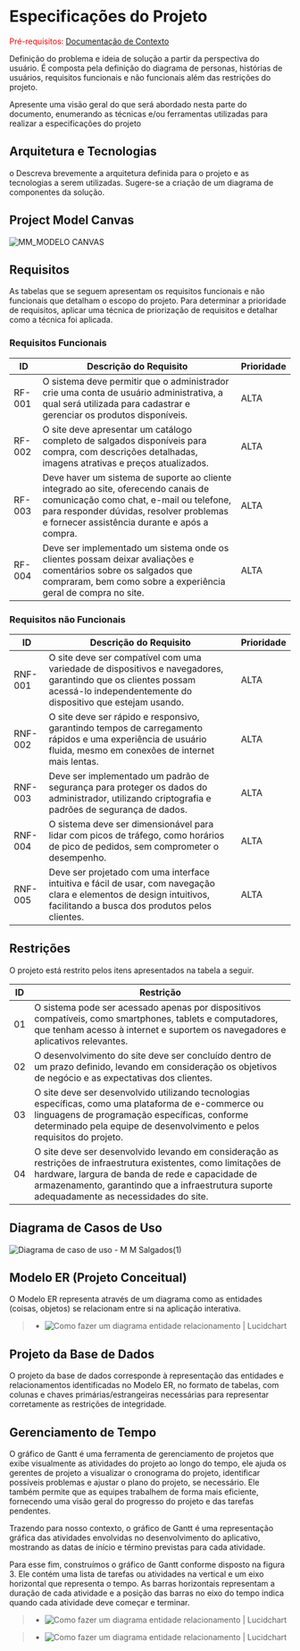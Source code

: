 # Especificações do Projeto

<span style="color:red">Pré-requisitos: <a href="1-Documentação de Contexto.md"> Documentação de Contexto</a></span>

Definição do problema e ideia de solução a partir da perspectiva do usuário. É composta pela definição do  diagrama de personas, histórias de usuários, requisitos funcionais e não funcionais além das restrições do projeto.

Apresente uma visão geral do que será abordado nesta parte do documento, enumerando as técnicas e/ou ferramentas utilizadas para realizar a especificações do projeto

## Arquitetura e Tecnologias

o	Descreva brevemente a arquitetura definida para o projeto e as tecnologias a serem utilizadas. Sugere-se a criação de um diagrama de componentes da solução.

## Project Model Canvas

![MM_MODELO CANVAS](https://github.com/ICEI-PUC-Minas-PMV-ADS/pmv-ads-2024-1-e5-proj-empext-t5-MM-Salgados/assets/101661631/eed3e86c-193b-45a5-91b8-71c7892f15cb)


## Requisitos

As tabelas que se seguem apresentam os requisitos funcionais e não funcionais que detalham o escopo do projeto. Para determinar a prioridade de requisitos, aplicar uma técnica de priorização de requisitos e detalhar como a técnica foi aplicada.

### Requisitos Funcionais

|ID    | Descrição do Requisito  | Prioridade |
|------|-----------------------------------------|----|
|RF-001| O sistema deve permitir que o administrador crie uma conta de usuário administrativa, a qual será utilizada para cadastrar e gerenciar os produtos disponíveis.  | ALTA | 
|RF-002| O site deve apresentar um catálogo completo de salgados disponíveis para compra, com descrições detalhadas, imagens atrativas e preços atualizados.   | ALTA |
|RF-003| Deve haver um sistema de suporte ao cliente integrado ao site, oferecendo canais de comunicação como chat, e-mail ou telefone, para responder dúvidas, resolver problemas e fornecer assistência durante e após a compra.    | ALTA |
|RF-004| Deve ser implementado um sistema onde os clientes possam deixar avaliações e comentários sobre os salgados que compraram, bem como sobre a experiência geral de compra no site. | ALTA |

### Requisitos não Funcionais

|ID     | Descrição do Requisito  |Prioridade |
|-------|-------------------------|----|
|RNF-001| O site deve ser compatível com uma variedade de dispositivos e navegadores, garantindo que os clientes possam acessá-lo independentemente do dispositivo que estejam usando.  | ALTA | 
|RNF-002| O site deve ser rápido e responsivo, garantindo tempos de carregamento rápidos e uma experiência de usuário fluida, mesmo em conexões de internet mais lentas. |  ALTA | 
|RNF-003| Deve ser implementado um padrão de segurança para proteger os dados do administrador, utilizando criptografia e padrões de segurança de dados.  |  ALTA | 
|RNF-004| O sistema deve ser dimensionável para lidar com picos de tráfego, como horários de pico de pedidos, sem comprometer o desempenho.  |  ALTA | 
|RNF-005| Deve ser projetado com uma interface intuitiva e fácil de usar, com navegação clara e elementos de design intuitivos, facilitando a busca dos produtos pelos clientes.  |  ALTA | 

## Restrições

O projeto está restrito pelos itens apresentados na tabela a seguir.

|ID| Restrição                                             |
|--|-------------------------------------------------------|
|01| O sistema pode ser acessado apenas por dispositivos compatíveis, como smartphones, tablets e computadores, que tenham acesso à internet e suportem os navegadores e aplicativos relevantes.  |
|02| O desenvolvimento do site deve ser concluído dentro de um prazo definido, levando em consideração os objetivos de negócio e as expectativas dos clientes.         |
|03| O site deve ser desenvolvido utilizando tecnologias específicas, como uma plataforma de e-commerce ou linguagens de programação específicas, conforme determinado pela equipe de desenvolvimento e pelos requisitos do projeto.         |
|04| O site deve ser desenvolvido levando em consideração as restrições de infraestrutura existentes, como limitações de hardware, largura de banda de rede e capacidade de armazenamento, garantindo que a infraestrutura suporte adequadamente as necessidades do site.  |

## Diagrama de Casos de Uso
![Diagrama de caso de uso - M M Salgados(1)](https://github.com/ICEI-PUC-Minas-PMV-ADS/pmv-ads-2024-1-e5-proj-empext-t5-MM-Salgados/assets/101661631/857fc84f-2c8a-4aa5-9157-939e64711855)

## Modelo ER (Projeto Conceitual)

O Modelo ER representa através de um diagrama como as entidades (coisas, objetos) se relacionam entre si na aplicação interativa.

> - ![Como fazer um diagrama entidade relacionamento | Lucidchart](https://github.com/ICEI-PUC-Minas-PMV-ADS/pmv-ads-2024-1-e5-proj-empext-t5-MM-Salgados/blob/main/documentos/img/WhatsApp%20Image%202024-03-01%20at%2016.12.07.jpeg)

## Projeto da Base de Dados

O projeto da base de dados corresponde à representação das entidades e relacionamentos identificadas no Modelo ER, no formato de tabelas, com colunas e chaves primárias/estrangeiras necessárias para representar corretamente as restrições de integridade.

## Gerenciamento de Tempo

O gráfico de Gantt é uma ferramenta de gerenciamento de projetos que exibe visualmente as atividades do projeto ao longo do tempo, ele ajuda os gerentes de projeto a visualizar o cronograma do projeto, identificar possíveis problemas e ajustar o plano do projeto, se necessário. Ele também permite que as equipes trabalhem de forma mais eficiente, fornecendo uma visão geral do progresso do projeto e das tarefas pendentes. 

Trazendo para nosso contexto, o gráfico de Gantt é uma representação gráfica das atividades envolvidas no desenvolvimento do aplicativo, mostrando as datas de início e término previstas para cada atividade. 

Para esse fim, construímos o gráfico de Gantt conforme disposto na figura 3. Ele contém uma lista de tarefas ou atividades na vertical e um eixo horizontal que representa o tempo. As barras horizontais representam a duração de cada atividade e a posição das barras no eixo do tempo indica quando cada atividade deve começar e terminar.


> - ![Como fazer um diagrama entidade relacionamento | Lucidchart](https://github.com/ICEI-PUC-Minas-PMV-ADS/pmv-ads-2024-1-e5-proj-empext-t5-MM-Salgados/blob/main/documentos/img/WhatsApp%20Image%202024-02-29%20at%2018.15.17.jpeg)

> - ![Como fazer um diagrama entidade relacionamento | Lucidchart](https://github.com/ICEI-PUC-Minas-PMV-ADS/pmv-ads-2024-1-e5-proj-empext-t5-MM-Salgados/blob/main/documentos/img/WhatsApp%20Image%202024-02-29%20at%2018.15.17(1).jpeg)
